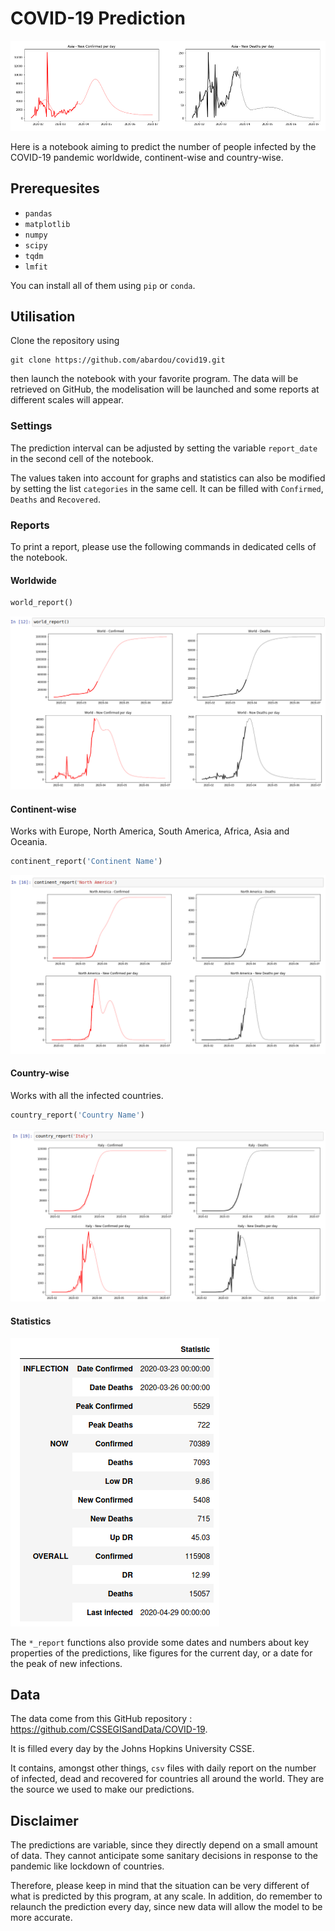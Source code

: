 # COVID-19 Prediction

![Showcase](img/asia_npd.png)

Here is a notebook aiming to predict the number of people infected by the COVID-19 pandemic worldwide, continent-wise and country-wise.

## Prerequesites

* `pandas`
* `matplotlib`
* `numpy`
* `scipy`
* `tqdm`
* `lmfit`

You can install all of them using `pip` or `conda`.

## Utilisation

Clone the repository using
```
git clone https://github.com/abardou/covid19.git
```
then launch the notebook with your favorite program. The data will be retrieved on GitHub, the modelisation will be launched and some reports at different scales will appear.

### Settings

The prediction interval can be adjusted by setting the variable `report_date` in the second cell of the notebook.

The values taken into account for graphs and statistics can also be modified by setting the list `categories` in the same cell. It can be filled with `Confirmed`, `Deaths` and `Recovered`.

### Reports

To print a report, please use the following commands in dedicated cells of the notebook.

#### Worldwide
```python
world_report()
```
![World Report](img/world.png)

#### Continent-wise
Works with Europe, North America, South America, Africa, Asia and Oceania.
```python
continent_report('Continent Name')
```
![NA Report](img/north_america.png)

#### Country-wise
Works with all the infected countries.
```python
country_report('Country Name')
```
![Italy Report](img/italy.png)

#### Statistics

![Italy Stats](img/italy_stats.png)

The `*_report` functions also provide some dates and numbers about key properties of the predictions, like figures for the current day, or a date for the peak of new infections.

## Data

The data come from this GitHub repository : https://github.com/CSSEGISandData/COVID-19.

It is filled every day by the Johns Hopkins University CSSE.

It contains, amongst other things, `csv` files with daily report on the number of infected, dead and recovered for countries all around the world. They are the source we used to make our predictions.

## Disclaimer
The predictions are variable, since they directly depend on a small amount of data. They cannot anticipate some sanitary decisions in response to the pandemic like lockdown of countries.

Therefore, please keep in mind that the situation can be very different of what is predicted by this program, at any scale. In addition, do remember to relaunch the prediction every day, since new data will allow the model to be more accurate.
